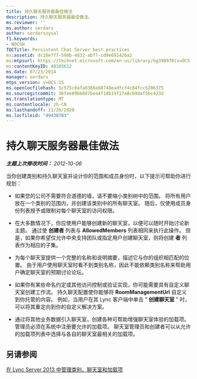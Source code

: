 ```yaml
---
title: 持久聊天服务器最佳做法
description: 持久聊天服务器最佳做法。
ms.reviewer: ''
ms.author: serdars
author: serdarsoysal
f1.keywords:
- NOCSH
TOCTitle: Persistent Chat Server best practices
ms:assetid: dc18e7f7-599b-4d32-abf7-cd9e691426a2
ms:mtpsurl: https://technet.microsoft.com/en-us/library/Gg398970(v=OCS.15)
ms:contentKeyID: 48185612
ms.date: 07/23/2014
manager: serdars
mtps_version: v=OCS.15
ms.openlocfilehash: 5c575c0afa0366e88748eadfcf4c04fccb20b375
ms.sourcegitcommit: 36fee89bb887bea4f18b19f17a8c69daf5bc423d
ms.translationtype: MT
ms.contentlocale: zh-CN
ms.lasthandoff: 11/26/2020
ms.locfileid: "49438783"
---
```

# <a name="persistent-chat-server-best-practices"></a>持久聊天服务器最佳做法

<div data-xmlns="http://www.w3.org/1999/xhtml">

<div class="topic" data-xmlns="http://www.w3.org/1999/xhtml" data-msxsl="urn:schemas-microsoft-com:xslt" data-cs="https://msdn.microsoft.com/">

<div data-asp="https://msdn2.microsoft.com/asp">



</div>

<div id="mainSection">

<div id="mainBody">

<span> </span>

_**主题上次修改时间：** 2012-10-06_

当你创建类别和持久聊天室并设计你的范围和成员身份时，以下提示可帮助你进行规划：

  - 如果您的公司不需要符合道德的墙，请不要缩小类别树中的范围。 将所有用户放在一个类别的范围内，并创建该类别中的所有聊天室。 随后，仅使用成员身份列表授予或限制对每个聊天室的访问权限。

  - 在大多数情况下，你应使用户能够创建新的聊天室，以便可以随时开始讨论新主题。 通过使 **创建者** 列表与 **AllowedMembers** 列表相同来执行此操作。 但是，如果你希望仅允许中央支持团队或指定用户创建聊天室，则将创建 **者** 列表作为相应的子集。

  - 为每个聊天室提供一个完整的名称和说明摘要，描述它与你的组织相匹配的位置。 由于用户使用聊天室时看不到类别名称，因此不能依赖类别名称来帮助用户确定聊天室的预期讨论论坛。

  - 如果你有某些命名约定或其他访问控制或验证实现，你可能需要具有自定义聊天室创建工作流。 持久聊天配置使你能够将 **RoomManagementUrl** 自定义到你托管的内容。 例如，当用户在其 Lync 客户端中单击 " **创建聊天室** " 时，可以将其重定向到你的自定义解决方案。

  - 通过将其他业务数据引入聊天室，创建各种可帮助增强聊天室体验的加载项。 管理员必须在系统中注册要允许的加载项。 聊天室管理员和创建者可以从允许的加载项列表中选择与各自的聊天室最相关的加载项。

<div>

## <a name="see-also"></a>另请参阅


[在 Lync Server 2013 中管理类别、聊天室和加载项](lync-server-2013-managing-categories-rooms-and-add-ins.md)  
  

</div>

</div>

<span> </span>

</div>

</div>

</div>

